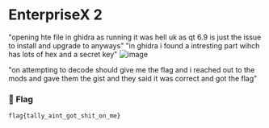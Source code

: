 # EnterpriseX 2

"opening hte file in ghidra as running it was hell uk as qt 6.9 is just the issue to install and upgrade to anyways"
"in ghidra i found a intresting part wihch has lots of hex and a secret key"
![image](https://github.com/user-attachments/assets/97229a8b-c66c-4361-baed-030af860546e)


"on attempting to decode should give me the flag and i reached out to the mods and gave them the gist and they said it was correct and got the flag"

### 🏁 Flag  
```
flag{tally_aint_got_shit_on_me}
```
